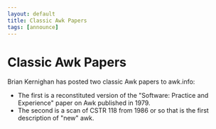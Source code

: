 ```yaml
---
layout: default
title: Classic Awk Papers
tags: [announce]
---
```


Classic Awk Papers
==================

Brian Kernighan has posted two classic Awk papers to awk.info:

+ The first is a reconstituted version of the "Software: Practice and
  Experience" paper on Awk published in 1979.
+ The second is a scan of CSTR 118 from 1986 or so that is the first
  description of "new" awk.
